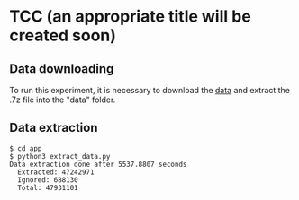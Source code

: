 # TCC (an appropriate title will be created soon)

## Data downloading

To run this experiment, it is necessary to download the [data](https://archive.org/download/stackexchange/stackoverflow.com-Posts.7z) and extract the .7z file into the "data" folder. 

## Data extraction
```shell
$ cd app
$ python3 extract_data.py
Data extraction done after 5537.8807 seconds
  Extracted: 47242971
  Ignored: 688130
  Total: 47931101
```
